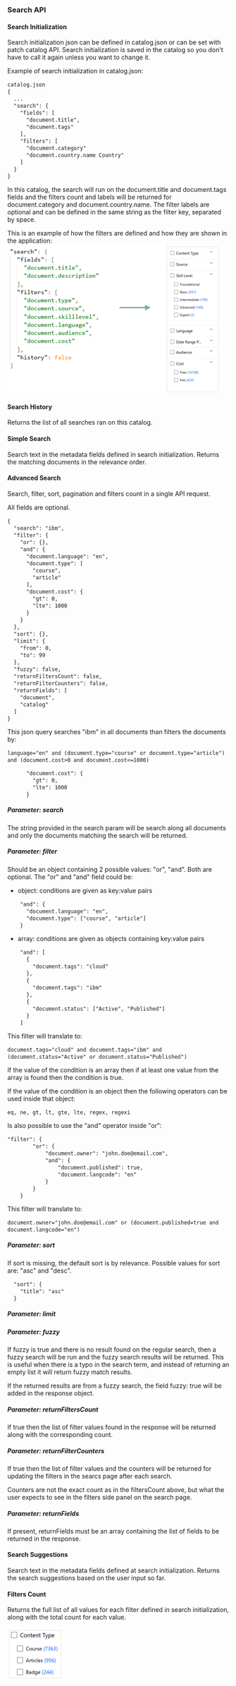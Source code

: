 ### Search API

#### Search Initialization

Search initialization json can be defined in catalog.json or can be set with patch catalog API. Search initialization is saved in the catalog so you don't have to call it again unless you want to change it.

Example of search initialization in catalog.json:

```
catalog.json
{
  ...
  "search": {
    "fields": [
      "document.title",
      "document.tags"
    ],
    "filters": [
      "document.category"
      "document.country.name Country"
    ]
  }
}
```
In this catalog, the search will run on the document.title and document.tags fields and the filters count and labels will be returned for document.category and document.country.name.
The filter labels are optional and can be defined in the same string as the filter key, separated by space.


This is an example of how the filters are defined and how they are shown in the application:
![Search](_attachments/search10.png)


#### Search History

Returns the list of all searches ran on this catalog.


#### Simple Search

Search text in the metadata fields defined in search initialization. Returns the matching documents in the relevance order.


#### Advanced Search

Search, filter, sort, pagination and filters count in a single API request. 

All fields are optional.

```
{
  "search": "ibm",
  "filter": {
    "or": {},
    "and": {
      "document.language": "en",
      "document.type": [
        "course",
        "article"
      ],
      "document.cost": {
        "gt": 0,
        "lte": 1000
      }
    }
  },
  "sort": {},
  "limit": {
    "from": 0,
    "to": 99
  },
  "fuzzy": false,
  "returnFiltersCount": false,
  "returnFilterCounters": false,
  "returnFields": [
    "document",
    "catalog"
  ]
}
```

This json query searches "ibm" in all documents than filters the documents by:
```
language="en" and (document.type="course" or document.type="article") and (document.cost>0 and document.cost<=1000)
```
```
      "document.cost": {
        "gt": 0,
        "lte": 1000
      }
```

##### Parameter: search

The string provided in the search param will be search along all documents and only the documents matching the search will be returned.

##### Parameter: filter

Should be an object containing 2 possible values: "or", "and". Both are optional.
The "or" and "and" field could be:
- object: conditions are given as key:value pairs
```
    "and": {
      "document.language": "en",
      "document.type": ["course", "article"]
    }
```
- array: conditions are given as objects containing key:value pairs
```
    "and": [
      {
        "document.tags": "cloud"
      },
      {
        "document.tags": "ibm"
      },
      {
        "document.status": ["Active", "Published"]
      }
    ]
```
This filter will translate to:
```
document.tags="cloud" and document.tags="ibm" and (document.status="Active" or document.status="Published")
```

If the value of the condition is an array then if at least one value from the array is found then the condition is true.

If the value of the condition is an object then the following operators can be used inside that object:
```
eq, ne, gt, lt, gte, lte, regex, regexi
```

Is also possible to use the "and" operator inside "or":
```
"filter": {
        "or": {
            "document.owner": "john.doe@email.com",
            "and": {
                "document.published": true,
                "document.langcode": "en"
            }
        }
    }
```
This filter will translate to:
```
document.owner="john.doe@email.com" or (document.published=true and document.langcode="en")
```

##### Parameter: sort

If sort is missing, the default sort is by relevance. Possible values for sort are: "asc" and "desc".
```
  "sort": {
    "title": "asc"
  }
```

##### Parameter: limit


##### Parameter: fuzzy

If fuzzy is true and there is no result found on the regular search, then a fuzzy search will be run and the fuzzy search results will be returned.
This is useful when there is a typo in the search term, and instead of returning an empty list it will return fuzzy match results.

If the returned results are from a fuzzy search, the field fuzzy: true will be added in the response object.


##### Parameter: returnFiltersCount

If true then the list of filter values found in the response will be returned along with the corresponding count.


##### Parameter: returnFilterCounters

If true then the list of filter values and the counters will be returned for updating the filters in the searcs page after each search.

Counters are not the exact count as in the filtersCount above, but what the user expects to see in the filters side panel on the search page.


##### Parameter: returnFields

If present, returnFields must be an array containing the list of fields to be returned in the response.


#### Search Suggestions

Search text in the metadata fields defined at search initialization. Returns the search suggestions based on the user input so far.


#### Filters Count

Returns the full list of all values for each filter defined in search initialization, along with the total count for each value.

![Search](_attachments/search11.png)
